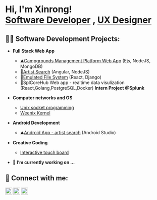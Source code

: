 <h1>Hi, I'm Xinrong! <br/><a href="https://www.linkedin.com/in/xinrong-han-525886191/">Software Developer</a> , <a href="https://xinrongs-folio.webflow.io/">UX Designer</a></h1>

<h2>👨‍💻 Software Development Projects:</h2>

- <b>Full Stack Web App</b>
  - ⛰️[Campgrounds Management Platform Web App](https://github.com/XinrongHan99/Campgrounds) (Ejs, NodeJS, MongoDB)
  - 🎨[Artist Search](https://hxr571python78987.wl.r.appspot.com/) (Angular, NodeJS)
  - 📃[Emulated File System](https://github.com/XinrongHan99/Emulated-File-System) (React, Django)
  - 🔘SplCoreHub Web app - realtime data visulization (React,Golang,PostgreSQL,Docker) <b>Intern Project @Splunk</b>
  
- <b>Computer networks and OS</b>
  - [Unix socket programming](https://github.com/XinrongHan99/Unix-socket-programming)
  - [Weenix Kernel](https://github.com/XinrongHan99/Weenix-Kernel-mini-operating-system)

- <b>Android Development</b>
  - ⛰️[Android App - artist search](https://github.com/XinrongHan99/Artist-Search-Android-App) (Android Studio)
  
- <b>Creative Coding</b>
  - [Interactive touch board](https://github.com/XinrongHan99/Interactive-Touch-Board)

- <b>🔭 I’m currently working on ...</b>

<h2> 🤳 Connect with me:</h2>

[<img align="left" alt="YouTube" width="22px" src="https://cdn.jsdelivr.net/npm/simple-icons@v3/icons/youtube.svg" />][youtube]
[<img align="left" alt="LinkedIn" width="22px" src="https://cdn.jsdelivr.net/npm/simple-icons@v3/icons/linkedin.svg" />][linkedin]
[<img align="left" alt="Instagram" width="22px" src="https://cdn.jsdelivr.net/npm/simple-icons@v3/icons/instagram.svg" />][instagram]

[youtube]: http://www.youtube.com/@xinronghan4746
[instagram]: https://www.instagram.com/hanxinrong/?igsh=OGQ5ZDc2ODk2ZA%3D%3D&utm_source=qr
[linkedin]: https://www.linkedin.com/in/xinrong-han-525886191/

